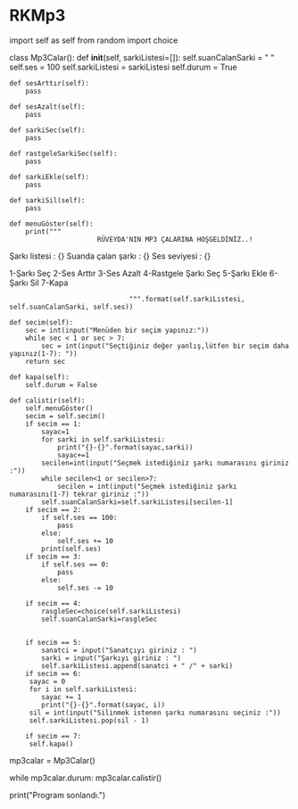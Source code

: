 # RKMp3
import self as self
from random import choice

class Mp3Calar():
    def __init__(self, sarkiListesi=[]):
        self.suanCalanSarki = " "
        self.ses = 100
        self.sarkiListesi = sarkiListesi
        self.durum = True

    def sesArttır(self):
        pass

    def sesAzalt(self):
        pass

    def sarkiSec(self):
        pass

    def rastgeleSarkiSec(self):
        pass

    def sarkiEkle(self):
        pass

    def sarkiSil(self):
        pass

    def menuGöster(self):
        print("""
                          RÜVEYDA'NIN MP3 ÇALARINA HOŞGELDİNİZ..!
Şarkı listesi : {}
Suanda çalan şarkı : {}
Ses seviyesi : {}

1-Şarkı Seç
2-Ses Arttır
3-Ses Azalt
4-Rastgele Şarkı Seç
5-Şarkı Ekle 
6-Şarkı Sil
7-Kapa
                                  

                                  """.format(self.sarkiListesi, self.suanCalanSarki, self.ses))

    def secim(self):
        sec = int(input("Menüden bir seçim yapınız:"))
        while sec < 1 or sec > 7:
            sec = int(input("Seçtiğiniz değer yanlış,lütfen bir seçim daha yapınız(1-7): "))
        return sec

    def kapa(self):
        self.durum = False

    def calistir(self):
        self.menuGöster()
        secim = self.secim()
        if secim == 1:
            sayac=1
            for sarki in self.sarkiListesi:
                print("{}-{}".format(sayac,sarki))
                sayac+=1
            secilen=int(input("Seçmek istediğiniz şarkı numarasını giriniz :"))
            while secilen<1 or secilen>7:
                secilen = int(input("Seçmek istediğiniz şarkı numarasını(1-7) tekrar giriniz :"))
            self.suanCalanSarki=self.sarkiListesi[secilen-1]
        if secim == 2:
            if self.ses == 100:
                pass
            else:
                self.ses += 10
            print(self.ses)
        if secim == 3:
            if self.ses == 0:
                pass
            else:
                self.ses -= 10

        if secim == 4:
            rasgleSec=choice(self.sarkiListesi)
            self.suanCalanSarki=rasgleSec


        if secim == 5:
            sanatci = input("Sanatçıyı giriniz : ")
            sarki = input("Şarkıyı giriniz : ")
            self.sarkiListesi.append(sanatci + " /" + sarki)
        if secim == 6:
         sayac = 0
         for i in self.sarkiListesi:
            sayac += 1
            print("{}-{}".format(sayac, i))
         sil = int(input("Silinmek istenen şarkı numarasını seçiniz :"))
         self.sarkiListesi.pop(sil - 1)

        if secim == 7:
         self.kapa()


mp3calar = Mp3Calar()

while mp3calar.durum:
    mp3calar.calistir()

print("Program sonlandı.")
